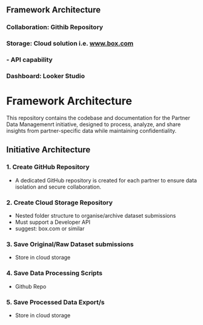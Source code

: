 ## Framework Architecture

### Collaboration: Githib Repository
### Storage: Cloud solution i.e. www.box.com
###   - API capability
### Dashboard: Looker Studio

# Framework Architecture
This repository contains the codebase and documentation for the Partner Data Managemenrt initiative, designed to process, analyze, and share insights from partner-specific data while maintaining confidentiality.

## Initiative Architecture
### 1. Create GitHub Repository

- A dedicated GitHub repository is created for each partner to ensure data isolation and secure collaboration.

### 2. Create Cloud Storage Repository

 - Nested folder structure to organise/archive dataset submissions
 - Must support a Developer API
 - suggest: box.com or similar

### 3. Save Original/Raw Dataset submissions
  - Store in cloud storage

### 4. Save Data Processing Scripts
  - Github Repo

### 5. Save Processed Data Export/s
  - Store in cloud storage
